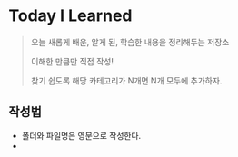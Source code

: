 # Today I Learned 

> 오늘 새롭게 배운, 알게 된, 학습한 내용을 정리해두는 저장소  
>
> 이해한 만큼만 직접 작성!  
>
> 찾기 쉽도록 해당 카테고리가 N개면 N개 모두에 추가하자.



## 작성법	

* 폴더와 파일명은 영문으로 작성한다.
* 

